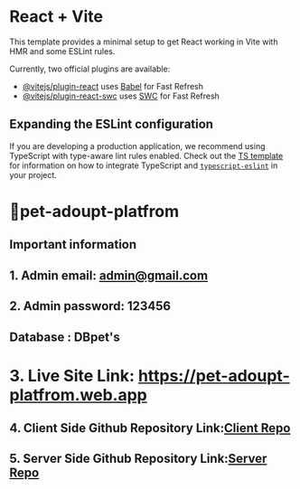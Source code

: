 # React + Vite

This template provides a minimal setup to get React working in Vite with HMR and some ESLint rules.

Currently, two official plugins are available:

- [@vitejs/plugin-react](https://github.com/vitejs/vite-plugin-react/blob/main/packages/plugin-react) uses [Babel](https://babeljs.io/) for Fast Refresh
- [@vitejs/plugin-react-swc](https://github.com/vitejs/vite-plugin-react/blob/main/packages/plugin-react-swc) uses [SWC](https://swc.rs/) for Fast Refresh

## Expanding the ESLint configuration

If you are developing a production application, we recommend using TypeScript with type-aware lint rules enabled. Check out the [TS template](https://github.com/vitejs/vite/tree/main/packages/create-vite/template-react-ts) for information on how to integrate TypeScript and [`typescript-eslint`](https://typescript-eslint.io) in your project.


# 🎯pet-adoupt-platfrom

## Important information
## 1. Admin email: admin@gmail.com
## 2. Admin password: 123456
## Database : DBpet's

# 3.  Live Site Link: https://pet-adoupt-platfrom.web.app

## 4. Client Side Github Repository Link:[Client Repo](https://github.com/mdtahsinislam/pet-adoupt-platfrom-client)

## 5. Server Side Github Repository Link:[Server Repo](https://github.com/mdtahsinislam/pet-adoupt-platfrom-serverr)

